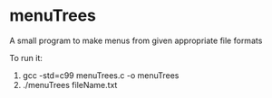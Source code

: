 # menuTrees
A small program to make menus from given appropriate file formats

To run it:
1) gcc -std=c99 menuTrees.c -o menuTrees
2) ./menuTrees fileName.txt
